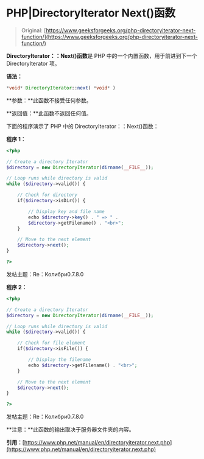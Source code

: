 # PHP|DirectoryIterator Next()函数

> Original: [https://www.geeksforgeeks.org/php-directoryiterator-next-function/](https://www.geeksforgeeks.org/php-directoryiterator-next-function/)

**DirectoryIterator：：Next()函数**是 PHP 中的一个内置函数，用于前进到下一个 DirectoryIterator 项。

**语法：**

```php
*void* DirectoryIterator::next( *void* )
```

**参数：**此函数不接受任何参数。

**返回值：**此函数不返回任何值。

下面的程序演示了 PHP 中的 DirectoryIterator：：Next()函数：

**程序 1：**

```php
<?php

// Create a directory Iterator
$directory = new DirectoryIterator(dirname(__FILE__));

// Loop runs while directory is valid
while ($directory->valid()) {

    // Check for directory
    if($directory->isDir()) {

        // Display key and file name
        echo $directory->key() . " => " . 
        $directory->getFilename() . "<br>";
    }

    // Move to the next element
    $directory->next();
}

?>
```

发帖主题：Re：Колибри0.7.8.0

**程序 2：**

```php
<?php

// Create a directory Iterator
$directory = new DirectoryIterator(dirname(__FILE__));

// Loop runs while directory is valid
while ($directory->valid()) {

    // Check for file element
    if($directory->isFile()) {

        // Display the filename
        echo $directory->getFilename() . "<br>";
    }

    // Move to the next element
    $directory->next();
}

?>
```

发帖主题：Re：Колибри0.7.8.0

**注意：**此函数的输出取决于服务器文件夹的内容。

**引用：**[https://www.php.net/manual/en/directoryiterator.next.php](https://www.php.net/manual/en/directoryiterator.next.php)